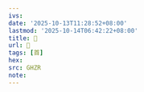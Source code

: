 ```yaml
---
ivs:
date: '2025-10-13T11:28:52+08:00'
lastmod: '2025-10-14T06:42:22+08:00'
title: 󰟈
url: 󰟈
tags: [首]
hex: 
src: GHZR
note:
---
```

